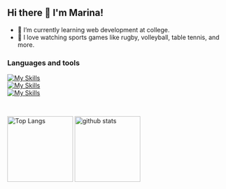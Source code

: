 ## Hi there 👋 I'm Marina!

- 🌱 I’m currently learning web development at college.
- 🏉 I love watching sports games like rugby, volleyball, table tennis, and more.

### Languages and tools
[![My Skills](https://skillicons.dev/icons?i=js,ts,py,django,sass,tailwind,bootstrap,materialui)](https://skillicons.dev)
<br>
[![My Skills](https://skillicons.dev/icons?i=react,nextjs,redux,nodejs,express,prisma,mongodb,postgres)](https://skillicons.dev)
<br>
[![My Skills](https://skillicons.dev/icons?i=aws,git,githubactions,docker,figma)](https://skillicons.dev)


<br>
<p align="left"> 
  <img alt="Top Langs" height="150px" src="https://github-readme-stats.vercel.app/api/top-langs/?username=MarinaYano&layout=compact&show_icons=true&hide=html,css" />
  <img alt="github stats" height="150px" src="https://github-readme-stats.vercel.app/api?username=MarinaYano&hide=contribs" />
</p>
